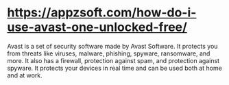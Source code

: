 # https://appzsoft.com/how-do-i-use-avast-one-unlocked-free/
Avast is a set of security software made by Avast Software. It protects you from threats like viruses, malware, phishing, spyware, ransomware, and more. It also has a firewall, protection against spam, and protection against spyware. It protects your devices in real time and can be used both at home and at work.
